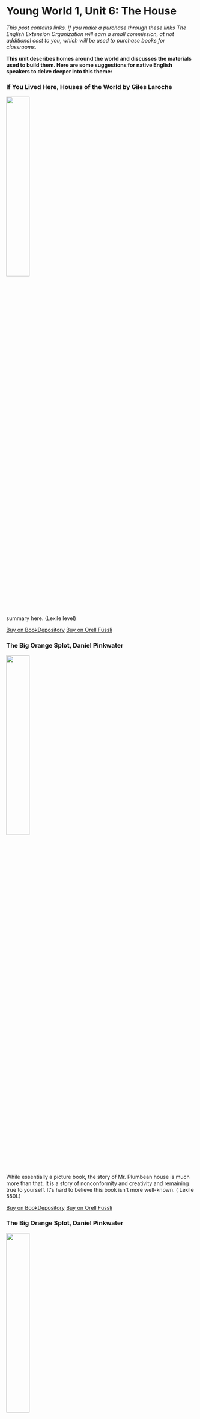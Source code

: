 # Young World 1, Unit 6: The House
*This post contains links. If you make a purchase through these links The English Extension Organization will earn a small commission, at not additional cost to you, which will be used to purchase books for classrooms.*

**This unit describes homes around the world and discusses the materials used to build them.  Here are some suggestions for native English speakers to delve deeper into this theme:**

### If You Lived Here, Houses of the World by Giles Laroche

<img src="https://i.imgur.com/eWdCAYe.png" width="35%" />

 summary here. (Lexile level)

<a href="https://www.bookdepository.com/If-You-Lived-Here-Houses-of-the-World-Giles-Laroche/9780547238920" rel="nofollow"> Buy on BookDepository</a> 
<a href="https://www.orellfuessli.ch/shop/home/artikeldetails/A1016690154" rel="nofollow"> Buy on Orell Füssli</a>

###  The Big Orange Splot, Daniel Pinkwater

<img src="https://i.imgur.com/jvkWz2c.png" width="35%" />

While essentially a picture book, the story of Mr. Plumbean house is much more than that.  It is a story of nonconformity and creativity and remaining true to yourself.  It's hard to believe this book isn't more well-known.  ( Lexile 550L)

<a href="https://www.bookdepository.com/The-Big-Orange-Splot-Daniel-Manus-Pinkwater/9780590445108" rel="nofollow"> Buy on BookDepository</a> 
<a href="https://www.orellfuessli.ch/shop/home/suggestartikel/A1006324946?sq=The%20Big%20Orange%20Splot&stype=productName" rel="nofollow"> Buy on Orell Füssli</a>

###  The Big Orange Splot, Daniel Pinkwater

<img src="https://i.imgur.com/jvkWz2c.png" width="35%" />

While essentially a picture book, the story of Mr. Plumbean house is much more than that.  It is a story of nonconformity and creativity and remaining true to yourself.  It's hard to believe this book isn't more well-known.  ( Lexile 550L)

<a href="https://www.bookdepository.com/The-Big-Orange-Splot-Daniel-Manus-Pinkwater/9780590445108" rel="nofollow"> Buy on BookDepository</a> 
<a href="https://www.orellfuessli.ch/shop/home/suggestartikel/A1006324946?sq=The%20Big%20Orange%20Splot&stype=productName" rel="nofollow"> Buy on Orell Füssli</a>



### Little House on the Prairie, by Laura Ingalls Wilder 

<img src="https://i.imgur.com/S2EMoZM.png" width="35%" />

 Historical ficition story of American pioneer life.  The Ingalls family leaves Wisconsin and heads toward Wisconsin where they set up their house on the prairie and  plant, plow, hunt and gather.  The comments about the native Americans are negative but historically accurate for the times which makes for some interesting discussion points. (Lexile level not available)

<a href="https://www.bookdepository.com/Little-House-on-Prairie-Laura-Ingalls-Wilder/9780064400022?ref=grid-view&qid=1673964359936&sr=1-1" rel="nofollow"> Buy on BookDepository</a> 
<a href="https://www.orellfuessli.ch/shop/home/artikeldetails/A1021757944" rel="nofollow"> Buy on Orell Füssli</a>


## Supplemental Activities

Explore the structures on many acres of the Ballenberg Open-Air Museum.  It has over 100 different traditional buildings which have been transported from regions all over Switzerland.  See houses of farmers, craftsmen and labourers, as well as industrial and crafting buildings which are still used for demonstrations.  Listed as a heritage site of national significance, it is a wonderful way to spend a day. 
https://www.ballenberg.ch/en/
<!--stackedit_data:
eyJoaXN0b3J5IjpbLTMxMTUzMjU5MCwtMTQ4NDQ2OTE4OCwyMD
Q3ODczMDE1LDk5NTIwNjcwNCwxMTk1MjYyNzYsLTExNDQyODY5
ODEsLTEyMDE3MTYwOSwxMjM2NjM5NDQsLTE2NDYxNDMzNzAsMj
ExNjU5NTIxOSwtODkxODg0ODkzXX0=
-->